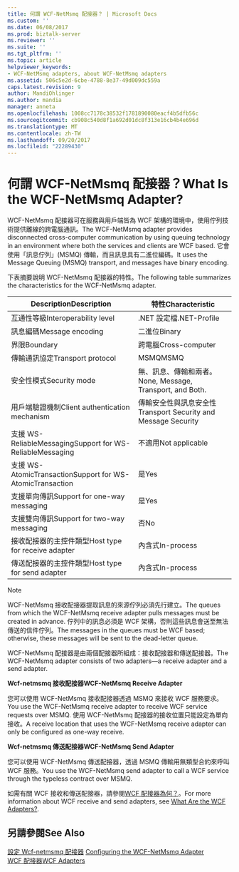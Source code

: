 ```yaml
---
title: 何謂 WCF-NetMsmq 配接器？ | Microsoft Docs
ms.custom: ''
ms.date: 06/08/2017
ms.prod: biztalk-server
ms.reviewer: ''
ms.suite: ''
ms.tgt_pltfrm: ''
ms.topic: article
helpviewer_keywords:
- WCF-NetMsmq adapters, about WCF-NetMsmq adapters
ms.assetid: 506c5e2d-6cbe-4788-8e37-49d009dc559a
caps.latest.revision: 9
author: MandiOhlinger
ms.author: mandia
manager: anneta
ms.openlocfilehash: 1008cc7178c38532f1781890080eacf4b5dfb56c
ms.sourcegitcommit: cb908c540d8f1a692d01dc8f313e16cb4b4e696d
ms.translationtype: MT
ms.contentlocale: zh-TW
ms.lasthandoff: 09/20/2017
ms.locfileid: "22289430"
---
```

# <a name="what-is-the-wcf-netmsmq-adapter"></a><span data-ttu-id="563e4-103">何謂 WCF-NetMsmq 配接器？</span><span class="sxs-lookup"><span data-stu-id="563e4-103">What Is the WCF-NetMsmq Adapter?</span></span>
<span data-ttu-id="563e4-104">WCF-NetMsmq 配接器可在服務與用戶端皆為 WCF 架構的環境中，使用佇列技術提供離線的跨電腦通訊。</span><span class="sxs-lookup"><span data-stu-id="563e4-104">The WCF-NetMsmq adapter provides disconnected cross-computer communication by using queuing technology in an environment where both the services and clients are WCF based.</span></span> <span data-ttu-id="563e4-105">它會使用「訊息佇列」(MSMQ) 傳輸，而且訊息具有二進位編碼。</span><span class="sxs-lookup"><span data-stu-id="563e4-105">It uses the Message Queuing (MSMQ) transport, and messages have binary encoding.</span></span>  
  
 <span data-ttu-id="563e4-106">下表摘要說明 WCF-NetMsmq 配接器的特性。</span><span class="sxs-lookup"><span data-stu-id="563e4-106">The following table summarizes the characteristics for the WCF-NetMsmq adapter.</span></span>  
  
|<span data-ttu-id="563e4-107">Description</span><span class="sxs-lookup"><span data-stu-id="563e4-107">Description</span></span>|<span data-ttu-id="563e4-108">特性</span><span class="sxs-lookup"><span data-stu-id="563e4-108">Characteristic</span></span>|  
|-----------------|--------------------|  
|<span data-ttu-id="563e4-109">互通性等級</span><span class="sxs-lookup"><span data-stu-id="563e4-109">Interoperability level</span></span>|<span data-ttu-id="563e4-110">.NET 設定檔</span><span class="sxs-lookup"><span data-stu-id="563e4-110">.NET-Profile</span></span>|  
|<span data-ttu-id="563e4-111">訊息編碼</span><span class="sxs-lookup"><span data-stu-id="563e4-111">Message encoding</span></span>|<span data-ttu-id="563e4-112">二進位</span><span class="sxs-lookup"><span data-stu-id="563e4-112">Binary</span></span>|  
|<span data-ttu-id="563e4-113">界限</span><span class="sxs-lookup"><span data-stu-id="563e4-113">Boundary</span></span>|<span data-ttu-id="563e4-114">跨電腦</span><span class="sxs-lookup"><span data-stu-id="563e4-114">Cross-computer</span></span>|  
|<span data-ttu-id="563e4-115">傳輸通訊協定</span><span class="sxs-lookup"><span data-stu-id="563e4-115">Transport protocol</span></span>|<span data-ttu-id="563e4-116">MSMQ</span><span class="sxs-lookup"><span data-stu-id="563e4-116">MSMQ</span></span>|  
|<span data-ttu-id="563e4-117">安全性模式</span><span class="sxs-lookup"><span data-stu-id="563e4-117">Security mode</span></span>|<span data-ttu-id="563e4-118">無、訊息、傳輸和兩者。</span><span class="sxs-lookup"><span data-stu-id="563e4-118">None, Message, Transport, and Both.</span></span>|  
|<span data-ttu-id="563e4-119">用戶端驗證機制</span><span class="sxs-lookup"><span data-stu-id="563e4-119">Client authentication mechanism</span></span>|<span data-ttu-id="563e4-120">傳輸安全性與訊息安全性</span><span class="sxs-lookup"><span data-stu-id="563e4-120">Transport Security and Message Security</span></span>|  
|<span data-ttu-id="563e4-121">支援 WS-ReliableMessaging</span><span class="sxs-lookup"><span data-stu-id="563e4-121">Support for WS-ReliableMessaging</span></span>|<span data-ttu-id="563e4-122">不適用</span><span class="sxs-lookup"><span data-stu-id="563e4-122">Not applicable</span></span>|  
|<span data-ttu-id="563e4-123">支援 WS-AtomicTransaction</span><span class="sxs-lookup"><span data-stu-id="563e4-123">Support for WS-AtomicTransaction</span></span>|<span data-ttu-id="563e4-124">是</span><span class="sxs-lookup"><span data-stu-id="563e4-124">Yes</span></span>|  
|<span data-ttu-id="563e4-125">支援單向傳訊</span><span class="sxs-lookup"><span data-stu-id="563e4-125">Support for one-way messaging</span></span>|<span data-ttu-id="563e4-126">是</span><span class="sxs-lookup"><span data-stu-id="563e4-126">Yes</span></span>|  
|<span data-ttu-id="563e4-127">支援雙向傳訊</span><span class="sxs-lookup"><span data-stu-id="563e4-127">Support for two-way messaging</span></span>|<span data-ttu-id="563e4-128">否</span><span class="sxs-lookup"><span data-stu-id="563e4-128">No</span></span>|  
|<span data-ttu-id="563e4-129">接收配接器的主控件類型</span><span class="sxs-lookup"><span data-stu-id="563e4-129">Host type for receive adapter</span></span>|<span data-ttu-id="563e4-130">內含式</span><span class="sxs-lookup"><span data-stu-id="563e4-130">In-process</span></span>|  
|<span data-ttu-id="563e4-131">傳送配接器的主控件類型</span><span class="sxs-lookup"><span data-stu-id="563e4-131">Host type for send adapter</span></span>|<span data-ttu-id="563e4-132">內含式</span><span class="sxs-lookup"><span data-stu-id="563e4-132">In-process</span></span>|  
  
> [!NOTE]
>  <span data-ttu-id="563e4-133">WCF-NetMsmq 接收配接器提取訊息的來源佇列必須先行建立。</span><span class="sxs-lookup"><span data-stu-id="563e4-133">The queues from which the WCF-NetMsmq receive adapter pulls messages must be created in advance.</span></span> <span data-ttu-id="563e4-134">佇列中的訊息必須是 WCF 架構，否則這些訊息會送至無法傳送的信件佇列。</span><span class="sxs-lookup"><span data-stu-id="563e4-134">The messages in the queues must be WCF based; otherwise, these messages will be sent to the dead-letter queue.</span></span>  
  
 <span data-ttu-id="563e4-135">WCF-NetMsmq 配接器是由兩個配接器所組成：接收配接器和傳送配接器。</span><span class="sxs-lookup"><span data-stu-id="563e4-135">The WCF-NetMsmq adapter consists of two adapters—a receive adapter and a send adapter.</span></span>  
  
 <span data-ttu-id="563e4-136">**Wcf-netmsmq 接收配接器**</span><span class="sxs-lookup"><span data-stu-id="563e4-136">**WCF-NetMsmq Receive Adapter**</span></span>  
  
 <span data-ttu-id="563e4-137">您可以使用 WCF-NetMsmq 接收配接器透過 MSMQ 來接收 WCF 服務要求。</span><span class="sxs-lookup"><span data-stu-id="563e4-137">You use the WCF-NetMsmq receive adapter to receive WCF service requests over MSMQ.</span></span> <span data-ttu-id="563e4-138">使用 WCF-NetMsmq 配接器的接收位置只能設定為單向接收。</span><span class="sxs-lookup"><span data-stu-id="563e4-138">A receive location that uses the WCF-NetMsmq receive adapter can only be configured as one-way receive.</span></span>  
  
 <span data-ttu-id="563e4-139">**Wcf-netmsmq 傳送配接器**</span><span class="sxs-lookup"><span data-stu-id="563e4-139">**WCF-NetMsmq Send Adapter**</span></span>  
  
 <span data-ttu-id="563e4-140">您可以使用 WCF-NetMsmq 傳送配接器，透過 MSMQ 傳輸用無類型合約來呼叫 WCF 服務。</span><span class="sxs-lookup"><span data-stu-id="563e4-140">You use the WCF-NetMsmq send adapter to call a WCF service through the typeless contract over MSMQ.</span></span>  
  
 <span data-ttu-id="563e4-141">如需有關 WCF 接收和傳送配接器，請參閱[WCF 配接器為何？](../core/what-are-the-wcf-adapters.md)。</span><span class="sxs-lookup"><span data-stu-id="563e4-141">For more information about WCF receive and send adapters, see [What Are the WCF Adapters?](../core/what-are-the-wcf-adapters.md).</span></span>  
  
## <a name="see-also"></a><span data-ttu-id="563e4-142">另請參閱</span><span class="sxs-lookup"><span data-stu-id="563e4-142">See Also</span></span>  
 <span data-ttu-id="563e4-143">[設定 Wcf-netmsmq 配接器](../core/configuring-the-wcf-netmsmq-adapter.md) </span><span class="sxs-lookup"><span data-stu-id="563e4-143">[Configuring the WCF-NetMsmq Adapter](../core/configuring-the-wcf-netmsmq-adapter.md) </span></span>  
 [<span data-ttu-id="563e4-144">WCF 配接器</span><span class="sxs-lookup"><span data-stu-id="563e4-144">WCF Adapters</span></span>](../core/wcf-adapters.md)